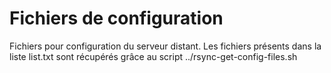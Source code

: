 # Fichiers de configuration

Fichiers pour configuration du serveur distant.
Les fichiers présents dans la liste list.txt
sont récupérés grâce au script ../rsync-get-config-files.sh

